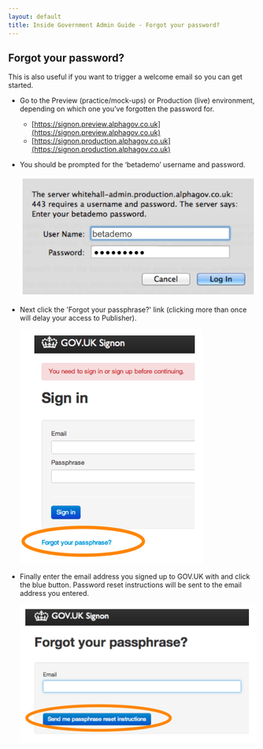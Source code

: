 ```yaml
---
layout: default
title: Inside Government Admin Guide - Forgot your password?
---
```


## Forgot your password?

This is also useful if you want to trigger a welcome email so you can get started.

* Go to the Preview (practice/mock-ups) or Production (live) environment, depending on which one you’ve forgotten the password for.

   * [https://signon.preview.alphagov.co.uk](https://signon.preview.alphagov.co.uk)
   * [https://signon.production.alphagov.co.uk](https://signon.production.alphagov.co.uk)

* You should be prompted for the ‘betademo’ username and password.

   ![Get an account 5](get-an-account-5.png)

* Next click the 'Forgot your passphrase?' link (clicking more than once will delay your access to Publisher).

   ![Forgot your password 1](forgot-your-password-1.png)

* Finally enter the email address you signed up to GOV.UK with and click the blue button. Password reset instructions will be sent to the email address you entered.

   ![Forgot your password 2](forgot-your-password-2.png)
